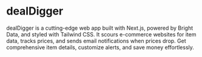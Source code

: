 # dealDigger
dealDigger is a cutting-edge web app built with Next.js, powered by Bright Data, and styled with Tailwind CSS. It scours e-commerce websites for item data, tracks prices, and sends email notifications when prices drop. Get comprehensive item details, customize alerts, and save money effortlessly.
